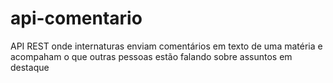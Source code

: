 # api-comentario
API REST onde internaturas enviam comentários em texto de uma matéria e acompaham o que outras pessoas estão falando sobre assuntos em destaque
